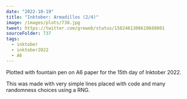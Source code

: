 ```yaml
---
date: "2022-10-19"
title: "Inktober: Armadillos (2/4)"
image: /images/plots/738.jpg
tweet: https://twitter.com/greweb/status/1582461306610688001
sourceFolder: 737
tags:
  - inktober
  - inktober2022
  - A6
---
```


Plotted with fountain pen on A6 paper for the 15th day of Inktober 2022.

This was made with very simple lines placed with code and many randomness choices using a RNG.